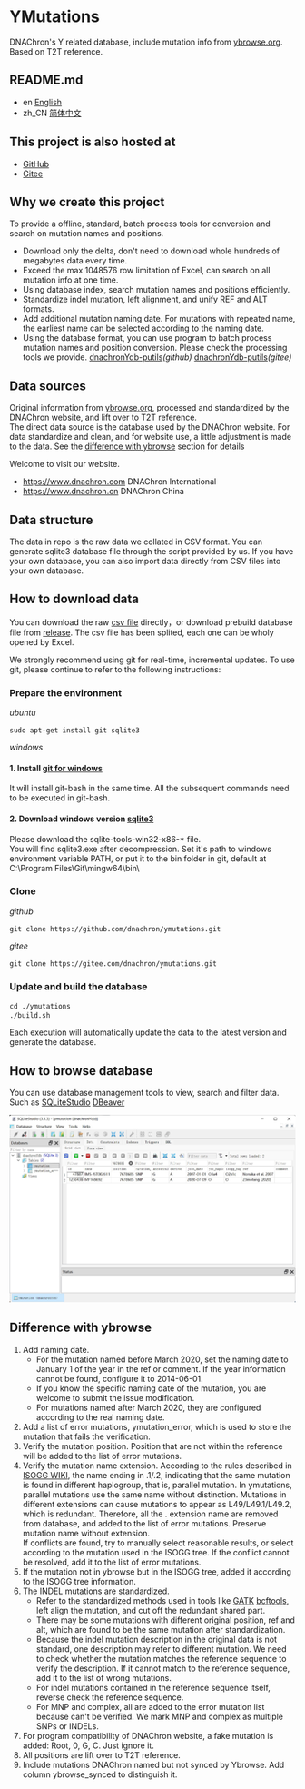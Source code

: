 # YMutations

DNAChron's Y related database, include mutation info from [ybrowse.org](https://ybrowse.org/). Based on T2T reference.

## README.md

- en [English](README.md)
- zh_CN [简体中文](README.zh_CN.md)

## This project is also hosted at

- [GitHub](https://github.com/dnachron/ymutations)
- [Gitee](https://gitee.com/dnachron/ymutations)

## Why we create this project

To provide a offline, standard, batch process tools for conversion and search on mutation names and positions.

- Download only the delta, don't need to download whole hundreds of megabytes data every time.
- Exceed the max 1048576 row limitation of Excel, can search on all mutation info at one time.
- Using database index, search mutation names and positions efficiently.
- Standardize indel mutation, left alignment, and unify REF and ALT formats.
- Add additional mutation naming date. For mutations with repeated name, the earliest name can be selected according to the naming date.
- Using the database format, you can use program to batch process mutation names and position conversion. Please check the processing tools we provide. [dnachronYdb-putils](https://github.com/dnachron/dnachronYdb-putils)*(github)*  [dnachronYdb-putils](https://gitee.com/dnachron/dnachronYdb-putils)*(gitee)*

## Data sources

Original information from [ybrowse.org](https://ybrowse.org/), processed and standardized by the DNAChron website, and lift over to T2T reference.  
The direct data source is the database used by the DNAChron website. For data standardize and clean, and for website use, a little adjustment is made to the data. See the [difference with ybrowse](#difference-with-ybrowse) section for details

Welcome to visit our website.

- <https://www.dnachron.com> DNAChron International
- <https://www.dnachron.cn> DNAChron China

## Data structure

The data in repo is the raw data we collated in CSV format. You can generate sqlite3 database file through the script provided by us. If you have your own database, you can also import data directly from CSV files into your own database.

## How to download data

You can download the raw [csv file](/ymutation/) directly，or download prebuild database file from [release](../../releases/). The csv file has been splited, each one can be wholy opened by Excel.

We strongly recommend using git for real-time, incremental updates. To use git, please continue to refer to the following instructions:

### Prepare the environment

*ubuntu*

```
sudo apt-get install git sqlite3
```

*windows*

#### 1. Install [git for windows](https://github.com/git-for-windows/git/releases)

It will install git-bash in the same time. All the subsequent commands need to be executed in git-bash.

#### 2. Download windows version [sqlite3](https://www.sqlite.org/download.html)

Please download the sqlite-tools-win32-x86-* file.  
You will find sqlite3.exe after decompression. Set it's path to windows environment variable PATH, or put it to the bin folder in git, default at C:\Program Files\Git\mingw64\bin\

### Clone

*github*

```
git clone https://github.com/dnachron/ymutations.git
```

*gitee*

```
git clone https://gitee.com/dnachron/ymutations.git
```

### Update and build the database

```
cd ./ymutations
./build.sh
```

Each execution will automatically update the data to the latest version and generate the database.

## How to browse database

You can use database management tools to view, search and filter data. Such as [SQLiteStudio](https://sqlitestudio.pl/) [DBeaver](https://dbeaver.io/)

![SQLiteStudio Filter](resources/SQLiteStudio.jpg?raw=true)

## Difference with ybrowse

1. Add naming date.
    - For the mutation named before March 2020, set the naming date to January 1 of the year in the ref or comment. If the year information cannot be found, configure it to 2014-06-01.
    - If you know the specific naming date of the mutation, you are welcome to submit the issue modification.
    - For mutations named after March 2020, they are configured according to the real naming date.
2. Add a list of error mutations, ymutation_error, which is used to store the mutation that fails the verification.
3. Verify the mutation position. Position that are not within the reference will be added to the list of error mutations.
4. Verify the mutation name extension. According to the rules described in [ISOGG WIKI](https://isogg.org/tree/SNPswithExtensions.html), the name ending in .1/.2, indicating that the same mutation is found in different haplogroup, that is, parallel mutation. In ymutations, parallel mutations use the same name without distinction. Mutations in different extensions can cause mutations to appear as L49/L49.1/L49.2, which is redundant. Therefore, all the . extension name are removed from database, and added to the list of error mutations. Preserve mutation name without extension.  
If conflicts are found, try to manually select reasonable results, or select according to the mutation used in the ISOGG tree. If the conflict cannot be resolved, add it to the list of error mutations.
5. If the mutation not in ybrowse but in the ISOGG tree, added it according to the ISOGG tree information.
6. The INDEL mutations are standardized.
    - Refer to the standardized methods used in tools like [GATK](https://gatk.broadinstitute.org/hc/en-us/articles/5358887757979-LeftAlignAndTrimVariants) [bcftools](http://samtools.github.io/bcftools/bcftools.html#norm), left align the mutation, and cut off the redundant shared part.
    - There may be some mutations with different original position, ref and alt, which are found to be the same mutation after standardization.
    - Because the indel mutation description in the original data is not standard, one description may refer to different mutation. We need to check whether the mutation matches the reference sequence to verify the description. If it cannot match to the reference sequence, add it to the list of wrong mutations.
    - For indel mutations contained in the reference sequence itself, reverse check the reference sequence.
    - For MNP and complex, all are added to the error mutation list because can't be verified. We mark MNP and complex as multiple SNPs or INDELs.
7. For program compatibility of DNAChron website, a fake mutation is added: Root, 0, G, C. Just ignore it.
8. All positions are lift over to T2T reference.
9. Include mutations DNAChron named but not synced by Ybrowse. Add column ybrowse_synced to distinguish it.
